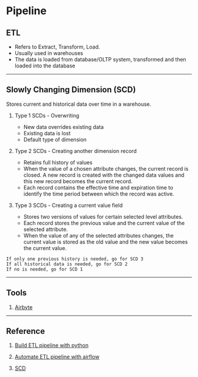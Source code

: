 # Pipeline

## ETL

+ Refers to Extract, Transform, Load.
+ Usually used in warehouses
+ The data is loaded from database/OLTP system, transformed and then loaded into the database

---

## Slowly Changing Dimension (SCD)

Stores current and historical data over time in a warehouse.

1. Type 1 SCDs - Overwriting
    
    + New data overrides existing data
    + Existing data is lost
    + Default type of dimension

2. Type 2 SCDs - Creating another dimension record

    + Retains full history of values
    + When the value of a chosen attribute changes, the current record is closed. A new record is created with the changed data values and this new record becomes the current record.
    + Each record contains the effective time and expiration time to identify the time period between which the record was active.

3. Type 3 SCDs - Creating a current value field

    + Stores two versions of values for certain selected level attributes. 
    + Each record stores the previous value and the current value of the selected attribute. 
    + When the value of any of the selected attributes changes, the current value is stored as the old value and the new value becomes the current value.

```
If only one previous history is needed, go for SCD 3
If all historical data is needed, go for SCD 2
If no is needed, go for SCD 1
```

---
## Tools

1. [Airbyte](https://airbyte.com/)

---

## Reference

1. [Build ETL pipeline with python](https://blog.devgenius.io/how-to-build-an-etl-pipeline-with-python-1b78407c3875)

2. [Automate ETL pipeline with airflow](https://blog.devgenius.io/how-to-automate-etl-pipelines-with-airflow-62484ee5ef4c)

3. [SCD](https://www.oracle.com/webfolder/technetwork/tutorials/obe/db/10g/r2/owb/owb10gr2_gs/owb/lesson3/slowlychangingdimensions.htm#:~:text=A%20Slowly%20Changing%20Dimension%20(SCD,the%20history%20of%20dimension%20records.))